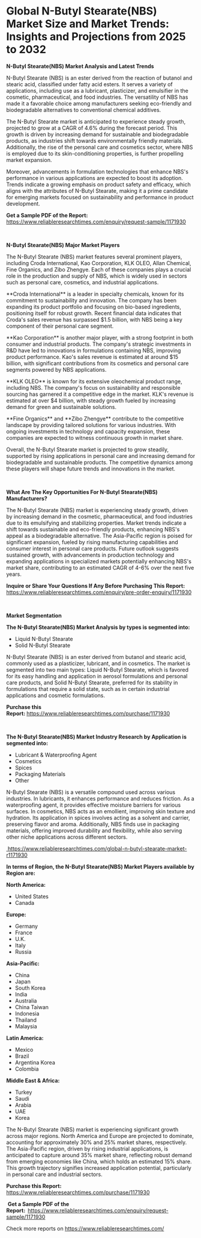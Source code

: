 <p><h1>Global N-Butyl Stearate(NBS) Market Size and Market Trends: Insights and Projections from 2025 to 2032</h1></p><p><strong>N-Butyl Stearate(NBS) Market Analysis and Latest Trends</strong></p>
<p><p>N-Butyl Stearate (NBS) is an ester derived from the reaction of butanol and stearic acid, classified under fatty acid esters. It serves a variety of applications, including use as a lubricant, plasticizer, and emulsifier in the cosmetic, pharmaceutical, and food industries. The versatility of NBS has made it a favorable choice among manufacturers seeking eco-friendly and biodegradable alternatives to conventional chemical additives.</p><p>The N-Butyl Stearate market is anticipated to experience steady growth, projected to grow at a CAGR of 4.6% during the forecast period. This growth is driven by increasing demand for sustainable and biodegradable products, as industries shift towards environmentally friendly materials. Additionally, the rise of the personal care and cosmetics sector, where NBS is employed due to its skin-conditioning properties, is further propelling market expansion. </p><p>Moreover, advancements in formulation technologies that enhance NBS's performance in various applications are expected to boost its adoption. Trends indicate a growing emphasis on product safety and efficacy, which aligns with the attributes of N-Butyl Stearate, making it a prime candidate for emerging markets focused on sustainability and performance in product development.</p></p>
<p><strong>Get a Sample PDF of the Report:&nbsp;</strong> <a href="https://www.reliableresearchtimes.com/enquiry/request-sample/1171930?utm_campaign=2740&utm_medium=2&utm_source=Github&utm_content=ia&utm_term=03042025&utm_id=n-butyl-stearatenbs">https://www.reliableresearchtimes.com/enquiry/request-sample/1171930</a></p>
<p>&nbsp;</p>
<p><strong>N-Butyl Stearate(NBS) Major Market Players</strong></p>
<p><p>The N-Butyl Stearate (NBS) market features several prominent players, including Croda International, Kao Corporation, KLK OLEO, Allan Chemical, Fine Organics, and Zibo Zhengye. Each of these companies plays a crucial role in the production and supply of NBS, which is widely used in sectors such as personal care, cosmetics, and industrial applications.</p><p>**Croda International** is a leader in specialty chemicals, known for its commitment to sustainability and innovation. The company has been expanding its product portfolio and focusing on bio-based ingredients, positioning itself for robust growth. Recent financial data indicates that Croda's sales revenue has surpassed $1.5 billion, with NBS being a key component of their personal care segment.</p><p>**Kao Corporation** is another major player, with a strong footprint in both consumer and industrial products. The company's strategic investments in R&D have led to innovations in formulations containing NBS, improving product performance. Kao's sales revenue is estimated at around $15 billion, with significant contributions from its cosmetics and personal care segments powered by NBS applications.</p><p>**KLK OLEO** is known for its extensive oleochemical product range, including NBS. The company's focus on sustainability and responsible sourcing has garnered it a competitive edge in the market. KLK's revenue is estimated at over $4 billion, with steady growth fueled by increasing demand for green and sustainable solutions.</p><p>**Fine Organics** and **Zibo Zhengye** contribute to the competitive landscape by providing tailored solutions for various industries. With ongoing investments in technology and capacity expansion, these companies are expected to witness continuous growth in market share.</p><p>Overall, the N-Butyl Stearate market is projected to grow steadily, supported by rising applications in personal care and increasing demand for biodegradable and sustainable products. The competitive dynamics among these players will shape future trends and innovations in the market.</p></p>
<p>&nbsp;</p>
<p><strong>What Are The Key Opportunities For N-Butyl Stearate(NBS) Manufacturers?</strong></p>
<p><p>The N-Butyl Stearate (NBS) market is experiencing steady growth, driven by increasing demand in the cosmetic, pharmaceutical, and food industries due to its emulsifying and stabilizing properties. Market trends indicate a shift towards sustainable and eco-friendly products, enhancing NBS's appeal as a biodegradable alternative. The Asia-Pacific region is poised for significant expansion, fueled by rising manufacturing capabilities and consumer interest in personal care products. Future outlook suggests sustained growth, with advancements in production technology and expanding applications in specialized markets potentially enhancing NBS's market share, contributing to an estimated CAGR of 4-6% over the next five years.</p></p>
<p><strong>Inquire or Share Your Questions If Any Before Purchasing This Report:</strong> <a href="https://www.reliableresearchtimes.com/enquiry/pre-order-enquiry/1171930?utm_campaign=2740&utm_medium=2&utm_source=Github&utm_content=ia&utm_term=03042025&utm_id=n-butyl-stearatenbs">https://www.reliableresearchtimes.com/enquiry/pre-order-enquiry/1171930</a></p>
<p>&nbsp;</p>
<p><strong>Market Segmentation</strong></p>
<p><strong>The N-Butyl Stearate(NBS) Market Analysis by types is segmented into:</strong></p>
<p><ul><li>Liquid N-Butyl Stearate</li><li>Solid N-Butyl Stearate</li></ul></p>
<p><p>N-Butyl Stearate (NBS) is an ester derived from butanol and stearic acid, commonly used as a plasticizer, lubricant, and in cosmetics. The market is segmented into two main types: Liquid N-Butyl Stearate, which is favored for its easy handling and application in aerosol formulations and personal care products, and Solid N-Butyl Stearate, preferred for its stability in formulations that require a solid state, such as in certain industrial applications and cosmetic formulations.</p></p>
<p><strong>Purchase this Report:&nbsp;</strong><a href="https://www.reliableresearchtimes.com/purchase/1171930?utm_campaign=2740&utm_medium=2&utm_source=Github&utm_content=ia&utm_term=03042025&utm_id=n-butyl-stearatenbs">https://www.reliableresearchtimes.com/purchase/1171930</a></p>
<p>&nbsp;</p>
<p><strong>The N-Butyl Stearate(NBS) Market Industry Research by Application is segmented into:</strong></p>
<p><ul><li>Lubricant & Waterproofing Agent</li><li>Cosmetics</li><li>Spices</li><li>Packaging Materials</li><li>Other</li></ul></p>
<p><p>N-Butyl Stearate (NBS) is a versatile compound used across various industries. In lubricants, it enhances performance and reduces friction. As a waterproofing agent, it provides effective moisture barriers for various surfaces. In cosmetics, NBS acts as an emollient, improving skin texture and hydration. Its application in spices involves acting as a solvent and carrier, preserving flavor and aroma. Additionally, NBS finds use in packaging materials, offering improved durability and flexibility, while also serving other niche applications across different sectors.</p></p>
<p><a href="https://www.reliableresearchtimes.com/global-n-butyl-stearate-market-r1171930?utm_campaign=2740&utm_medium=2&utm_source=Github&utm_content=ia&utm_term=03042025&utm_id=n-butyl-stearatenbs">&nbsp;https://www.reliableresearchtimes.com/global-n-butyl-stearate-market-r1171930</a></p>
<p><strong>In terms of Region, the N-Butyl Stearate(NBS) Market Players available by Region are:</strong></p>
<p>
    <p> <strong> North America: </strong>
        <ul>
            <li>United States</li>
            <li>Canada</li>
        </ul>
        </p> 
    <p> <strong> Europe: </strong>
        <ul>
            <li>Germany</li>
            <li>France</li>
            <li>U.K.</li>
            <li>Italy</li>
            <li>Russia</li>
        </ul>
        </p> 
    <p> <strong> Asia-Pacific: </strong>
        <ul>
            <li>China</li>
            <li>Japan</li>
            <li>South Korea</li>
            <li>India</li>
            <li>Australia</li>
            <li>China Taiwan</li>
            <li>Indonesia</li>
            <li>Thailand</li>
            <li>Malaysia</li>
        </ul>
        </p> 
    <p> <strong> Latin America: </strong>
        <ul>
            <li>Mexico</li>
            <li>Brazil</li>
            <li>Argentina Korea</li>
            <li>Colombia</li>
        </ul>
        </p> 
    <p> <strong> Middle East & Africa: </strong>
        <ul>
            <li>Turkey</li>
            <li>Saudi</li>
            <li>Arabia</li>
            <li>UAE</li>
            <li>Korea</li>
        </ul>
    </p>
    </p>
<p><p>The N-Butyl Stearate (NBS) market is experiencing significant growth across major regions. North America and Europe are projected to dominate, accounting for approximately 30% and 25% market shares, respectively. The Asia-Pacific region, driven by rising industrial applications, is anticipated to capture around 35% market share, reflecting robust demand from emerging economies like China, which holds an estimated 15% share. This growth trajectory signifies increased application potential, particularly in personal care and industrial sectors.</p></p>
<p><strong>Purchase this Report: </strong><a href="https://www.reliableresearchtimes.com/purchase/1171930?utm_campaign=2740&utm_medium=2&utm_source=Github&utm_content=ia&utm_term=03042025&utm_id=n-butyl-stearatenbs">https://www.reliableresearchtimes.com/purchase/1171930</a></p>
<p>&nbsp;<strong>Get a Sample PDF of the Report:&nbsp;&nbsp;</strong><a href="https://www.reliableresearchtimes.com/enquiry/request-sample/1171930?utm_campaign=2740&utm_medium=2&utm_source=Github&utm_content=ia&utm_term=03042025&utm_id=n-butyl-stearatenbs">https://www.reliableresearchtimes.com/enquiry/request-sample/1171930</a></p>
<p><strong></strong></p>
<p>Check more reports on <a href="https://www.reliableresearchtimes.com/?utm_campaign=2740&utm_medium=2&utm_source=Github&utm_content=ia&utm_term=03042025&utm_id=n-butyl-stearatenbs">https://www.reliableresearchtimes.com/</a></p>